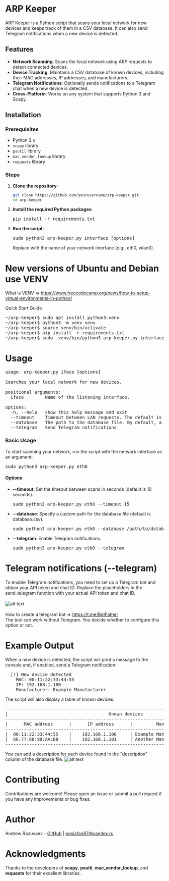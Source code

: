 # ARP Keeper

ARP Keeper is a Python script that scans your local network for new devices and keeps track of them in a CSV database. It can also send Telegram notifications when a new device is detected.

## Features

- **Network Scanning**: Scans the local network using ARP requests to detect connected devices.
- **Device Tracking**: Maintains a CSV database of known devices, including their MAC addresses, IP addresses, and manufacturers.
- **Telegram Notifications**: Optionally sends notifications to a Telegram chat when a new device is detected.
- **Cross-Platform**: Works on any system that supports Python 3 and Scapy.

## Installation

### Prerequisites

- Python 3.x
- `scapy` library
- `psutil` library
- `mac_vendor_lookup` library
- `requests` library

### Steps

1. **Clone the repository**:
   ```bash
   git clone https://github.com/yourusername/arp-keeper.git
   cd arp-keeper

2. **Install the required Python packages**:
   <pre>pip install -r requirements.txt</pre>

3. **Run the script**:
   <pre>sudo python3 arp-keeper.py interface [options]</pre>
   Replace <interface> with the name of your network interface (e.g., eth0, wlan0).

# New versions of Ubuntu and Debian use VENV
What is VENV => https://www.freecodecamp.org/news/how-to-setup-virtual-environments-in-python/

Quick Start Guide
<pre>
~/arp-keeper$ sudo apt install python3-venv
~/arp-keeper$ python3 -m venv venv
~/arp-keeper$ source venv/bin/activate
~/arp-keeper$ pip install -r requirements.txt
~/arp-keeper$ sudo .venv/bin/python3 arp-keeper.py interface
</pre>

# Usage
<pre>
usage: arp-keeper.py iface [options]

Searches your local network for new devices.

positional arguments:
  iface        Name of the listening interface.

options:
  -h, --help   show this help message and exit
  --timeout    Timeout between LAN requests. The default is 15 seconds.
  --database   The path to the database file. By default, a database.csv file is created.
  --telegram   Send Telegram notifications
</pre>

### Basic Usage
To start scanning your network, run the script with the network interface as an argument:
<pre>sudo python3 arp-keeper.py eth0</pre>

#### Options
- **--timeout**: Set the timeout between scans in seconds (default is 10 seconds).
  <pre>sudo python3 arp-keeper.py eth0 --timeout 15</pre>
- **--database**: Specify a custom path for the database file (default is database.csv).
  <pre>sudo python3 arp-keeper.py eth0 --database /path/to/database.csv</pre>
- **--telegram**: Enable Telegram notifications.
  <pre>sudo python3 arp-keeper.py eth0 --telegram</pre>

# Telegram notifications (--telegram)
To enable Telegram notifications, you need to set up a Telegram bot and obtain your API token and chat ID. Replace the placeholders in the send_telegram function with your actual API token and chat ID. \
\
![alt text](https://github.com/posixfan/arp-keeper/blob/main/img/telegram.png) \
\
How to create a telegram bot => https://t.me/BotFather \
The tool can work without Telegram. You decide whether to configure this option or not.

# Example Output
When a new device is detected, the script will print a message to the console and, if enabled, send a Telegram notification:
<pre>
  [!] New device detected
    MAC: 00:11:22:33:44:55
    IP: 192.168.1.100
    Manufacturer: Example Manufacturer
</pre>

The script will also display a table of known devices:
<pre>
----------------------------------------------------------------------------------------------------
|                                      Known devices                                               |
----------------------------------------------------------------------------------------------------
|      MAC address      |      IP address      |         Manufacturer         |     Description    |
----------------------------------------------------------------------------------------------------
|  00:11:22:33:44:55    |    192.168.1.100     | Example Manufacturer         |                    |
|  66:77:88:99:AA:BB    |    192.168.1.101     | Another Manufacturer         |                    |
----------------------------------------------------------------------------------------------------
</pre>

You can add a description for each device found in the "description" column of the database file.
![alt text](https://github.com/posixfan/arp-keeper/blob/main/img/Description.png) 

# Contributing
Contributions are welcome! Please open an issue or submit a pull request if you have any improvements or bug fixes.

# Author
Andrew Razuvaev - [GitHub](https://github.com/posixfan) | <posixfan87@yandex.ru>

# Acknowledgments
Thanks to the developers of **scapy**, **psutil**, **mac_vendor_lookup**, and **requests** for their excellent libraries.
